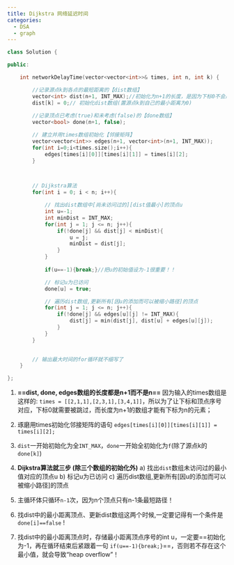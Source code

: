 ```yaml
---
title: Dijkstra 网络延迟时间
categories:
  - DSA
  - graph
---
```

```cpp
class Solution {

public:

    int networkDelayTime(vector<vector<int>>& times, int n, int k) {

		//记录源点k到各点的最短距离的【dist数组】
		vector<int> dist(n+1, INT_MAX);//初始化为n+1的长度，是因为下标0不会用到
        dist[k] = 0;// 初始化dist数组(置源点k到自己的最小距离为0)
        
        //记录顶点已考虑(true)和未考虑(false)的【done数组】
        vector<bool> done(n+1, false);

        // 建立并用times数组初始化【邻接矩阵】
        vector<vector<int>> edges(n+1, vector<int>(n+1, INT_MAX));
        for(int i=0;i<times.size();i++){
            edges[times[i][0]][times[i][1]] = times[i][2];
        }

        

        // Dijkstra算法
        for(int i = 0; i < n; i++){

            // 找出dist数组中[尚未访问过的][dist值最小]的顶点u
            int u=-1;
            int minDist = INT_MAX;
            for(int j = 1; j <= n; j++){
                if(!done[j] && dist[j] < minDist){
                    u = j;
                    minDist = dist[j];
                }
            }
            
            if(u==-1){break;}//把u的初始值设为-1很重要！！

            // 标记u为已访问
            done[u] = true;

            // 遍历dist数组,更新所有[因u的添加而可以被缩小路径]的顶点
            for(int j = 1; j <= n; j++){
                if(!done[j] && edges[u][j] != INT_MAX){
                    dist[j] = min(dist[j], dist[u] + edges[u][j]);
                }
            }
        }
        

        // 输出最大时间的for循环就不细写了
    }

};
```

1. **==dist, done, edges数组的长度都是n+1而不是n==**
	因为输入的times数组是这样的: `times = [[2,1,1],[2,3,1],[3,4,1]]`，所以为了让下标和顶点序号对应，下标0就需要被跳过，而长度为n+1的数组才能有下标为n的元素；

2. 琢磨用times初始化邻接矩阵的语句
	`edges[times[i][0]][times[i][1]] = times[i][2];`

3. `dist`一开始初始化为全`INT_MAX`，`done`一开始全初始化为`f`(除了源点k的`done[k]`)
	
4. **Dijkstra算法就三步 (除三个数组的初始化外)**
	a) 找出`dist`数组未访问过的最小值对应的顶点u
	b) 标记u为已访问
	c) 遍历dist数组,更新所有\[因u的添加而可以被缩小路径]的顶点

5. 主循环体只循环`n-1`次，因为n个顶点只有n-1条最短路径！
	
6. 找dist中的最小距离顶点、更新dist数组这两个时候,一定要记得有一个条件是`done[i]==false` !
	
7. 找dist中的最小距离顶点时，存储最小距离顶点序号的int u，一定要==初始化为-1，再在循环结束后紧跟着一句 `if(u==-1){break;}`==，否则若不存在这个最小值，就会导致“heap overflow”！